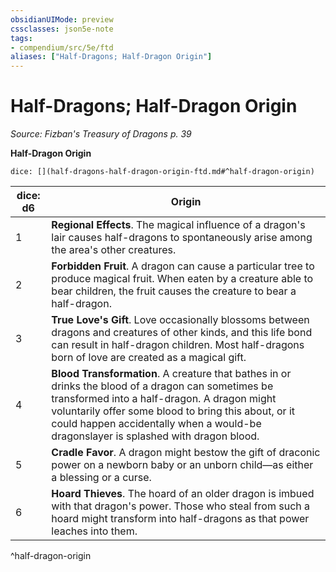 ```yaml
---
obsidianUIMode: preview
cssclasses: json5e-note
tags:
- compendium/src/5e/ftd
aliases: ["Half-Dragons; Half-Dragon Origin"]
---
```

# Half-Dragons; Half-Dragon Origin
*Source: Fizban's Treasury of Dragons p. 39* 

**Half-Dragon Origin**

`dice: [](half-dragons-half-dragon-origin-ftd.md#^half-dragon-origin)`

| dice: d6 | Origin |
|----------|--------|
| 1 | **Regional Effects**. The magical influence of a dragon's lair causes half-dragons to spontaneously arise among the area's other creatures. |
| 2 | **Forbidden Fruit**. A dragon can cause a particular tree to produce magical fruit. When eaten by a creature able to bear children, the fruit causes the creature to bear a half-dragon. |
| 3 | **True Love's Gift**. Love occasionally blossoms between dragons and creatures of other kinds, and this life bond can result in half-dragon children. Most half-dragons born of love are created as a magical gift. |
| 4 | **Blood Transformation**. A creature that bathes in or drinks the blood of a dragon can sometimes be transformed into a half-dragon. A dragon might voluntarily offer some blood to bring this about, or it could happen accidentally when a would-be dragonslayer is splashed with dragon blood. |
| 5 | **Cradle Favor**. A dragon might bestow the gift of draconic power on a newborn baby or an unborn child—as either a blessing or a curse. |
| 6 | **Hoard Thieves**. The hoard of an older dragon is imbued with that dragon's power. Those who steal from such a hoard might transform into half-dragons as that power leaches into them. |
^half-dragon-origin